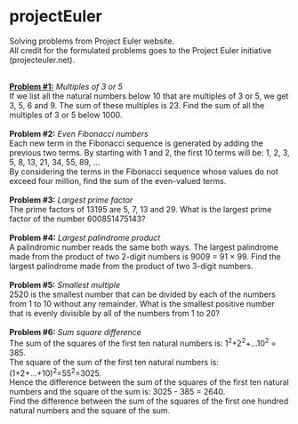 # projectEuler
Solving problems from Project Euler website. <br>
All credit for the formulated problems goes to the Project Euler initiative (projecteuler.net).

<br>
<strong><u>Problem #1:</u></strong> <i>Multiples of 3 or 5</i><br>
If we list all the natural numbers below 10 that are multiples of 3 or 5, we get 3, 5, 6 and 9. The sum of these multiples is 23.
Find the sum of all the multiples of 3 or 5 below 1000.
<br>
<br>
<b>Problem #2:</b> <i>Even Fibonacci numbers</i> <br>
Each new term in the Fibonacci sequence is generated by adding the previous two terms. By starting with 1 and 2, the first 10 terms will be: 
1, 2, 3, 5, 8, 13, 21, 34, 55, 89, ... <br>
By considering the terms in the Fibonacci sequence whose values do not exceed four million, find the sum of the even-valued terms.
<br>
<br>
<b>Problem #3:</b> <i>Largest prime factor</i> <br>
The prime factors of 13195 are 5, 7, 13 and 29. What is the largest prime factor of the number 600851475143?
<br>
<br>
<b>Problem #4:</b> <i>Largest palindrome product</i> <br>
A palindromic number reads the same both ways. The largest palindrome made from the product of two 2-digit numbers is 9009 = 91 × 99. Find the largest palindrome made from the product of two 3-digit numbers.
<br>
<br>
<b>Problem #5:</b> <i>Smallest multiple</i> <br>
2520 is the smallest number that can be divided by each of the numbers from 1 to 10 without any remainder. What is the smallest positive number that is evenly divisible by all of the numbers from 1 to 20?
<br>
<br>
<b>Problem #6:</b> <i>Sum square difference</i> <br>
The sum of the squares of the first ten natural numbers is: 1<sup>2</sup>+2<sup>2</sup>+...10<sup>2</sup> = 385. <br>
The square of the sum of the first ten natural numbers is: (1+2+...+10)<sup>2</sup>=55<sup>2</sup>=3025. <br>
Hence the difference between the sum of the squares of the first ten natural numbers and the square of the sum is: 3025 - 385 = 2640. <br>
Find the difference between the sum of the squares of the first one hundred natural numbers and the square of the sum.

